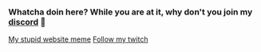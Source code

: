 ### Whatcha doin here? While you are at it, why don't you join my [discord][website] 👋 

[My stupid website meme](https://codestackr.com)
[Follow my twitch](https://twitter.com/intent/follow?original_referer=https%3A%2F%2Fgithub.com%2FcodeSTACKr&screen_name=codeSTACKr)

[website]: https://discord.com/invite/XdzG7AZC3H
